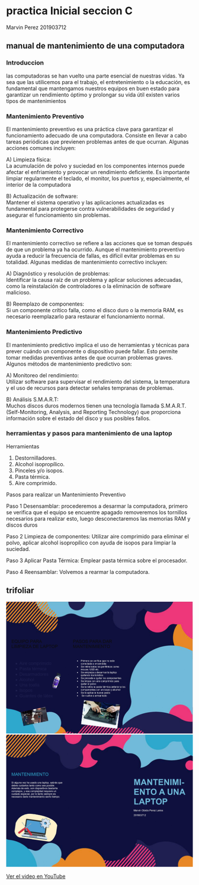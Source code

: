 # practica Inicial seccion C                        
 Marvin Perez 201903712

 ## manual de mantenimiento de una computadora 
  
  ### **Introduccion**

las computadoras se han vuelto una parte esencial de nuestras vidas. Ya sea
que las utilicemos para el trabajo, el entretenimiento o la educación, es
fundamental que mantengamos nuestros equipos en buen estado para
garantizar un rendimiento óptimo y prolongar su vida útil existen varios tipos de
mantenimientos 

### **Mantenimiento Preventivo**
El mantenimiento preventivo es una práctica clave para garantizar el
funcionamiento adecuado de una computadora. Consiste en llevar a cabo
tareas periódicas que previenen problemas antes de que ocurran. Algunas
acciones comunes incluyen:

 A)  Limpieza física: <br>
 La acumulación de polvo y suciedad en los componentes internos puede
afectar el enfriamiento y provocar un rendimiento deficiente. Es importante
limpiar regularmente el teclado, el monitor, los puertos y, especialmente, el
interior de la computadora

B) Actualización de software: <br>
Mantener el sistema operativo y las aplicaciones actualizadas es fundamental
para protegerse contra vulnerabilidades de seguridad y asegurar el
funcionamiento sin problemas.

### **Mantenimiento Correctivo**
El mantenimiento correctivo se refiere a las acciones que se toman después de
que un problema ya ha ocurrido. Aunque el mantenimiento preventivo ayuda a
reducir la frecuencia de fallas, es difícil evitar problemas en su totalidad.
Algunas medidas de mantenimiento correctivo incluyen:

A) Diagnóstico y resolución de problemas: <br>
Identificar la causa raíz de un problema y aplicar soluciones adecuadas, como
la reinstalación de controladores o la eliminación de software malicioso.

B) Reemplazo de componentes:<br>
Si un componente crítico falla, como el disco duro o la memoria RAM, es
necesario reemplazarlo para restaurar el funcionamiento normal.

### **Mantenimiento Predictivo**

El mantenimiento predictivo implica el uso de herramientas y técnicas para
prever cuándo un componente o dispositivo puede fallar. Esto permite tomar
medidas preventivas antes de que ocurran problemas graves. Algunos métodos
de mantenimiento predictivo son: <br>

A) Monitoreo del rendimiento:<br>
Utilizar software para supervisar el rendimiento del sistema, la temperatura y el
uso de recursos para detectar señales tempranas de problemas.

B) Análisis S.M.A.R.T: <br>
Muchos discos duros modernos tienen una tecnología llamada S.M.A.R.T.
(Self-Monitoring, Analysis, and Reporting Technology) que proporciona
información sobre el estado del disco y sus posibles fallos.

### **herramientas y pasos para mantenimiento de una laptop**
Herramientas
1. Destornilladores.
2. Alcohol isopropílico.
3. Pinceles y/o isopos.
4. Pasta térmica.
5. Aire comprimido. 

Pasos para realizar un Mantenimiento Preventivo

Paso 1 Desensamblar: procederemos a desarmar la computadora, primero se
verifica que el equipo se encuentre apagado removeremos los tornillos
necesarios para realizar esto, luego desconectaremos las memorias RAM y
discos duros

Paso 2 Limpieza de componentes: Utilizar aire comprimido para eliminar el
polvo, aplicar alcohol isopropílico con ayuda de isopos para limpiar la suciedad.

Paso 3 Aplicar Pasta Térmica: Emplear pasta térmica sobre el procesador.

Paso 4 Reensamblar: Volvemos a rearmar la computadora.

## **trifoliar**
![Mi imagen](trifoliar1.jpg)
![Mi imagen](trifoliar2.jpg)

[Ver el video en YouTube](https://youtu.be/LxWjA_7j39M)


